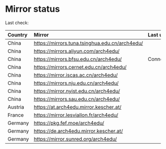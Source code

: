 <script src="./time.js"></script>
# Mirror status
Last check: <script type="text/javascript">localize(1736065519.637165);</script>

|Country|Mirror|Last update|
|:------|:-----|:----------|
|China|https://mirrors.tuna.tsinghua.edu.cn/arch4edu/|<script type="text/javascript">localize(1736015881);</script>|
|China|https://mirrors.aliyun.com/arch4edu/|<script type="text/javascript">localize(1736015881);</script>|
|China|https://mirrors.bfsu.edu.cn/arch4edu/|ConnectionError|
|China|https://mirrors.cernet.edu.cn/arch4edu/|<script type="text/javascript">localize(1736015881);</script>|
|China|https://mirror.iscas.ac.cn/arch4edu/|<script type="text/javascript">localize(1736015881);</script>|
|China|https://mirrors.nju.edu.cn/arch4edu/|<script type="text/javascript">localize(1735972768);</script>|
|China|https://mirror.nyist.edu.cn/arch4edu/|<script type="text/javascript">localize(1736015881);</script>|
|China|https://mirrors.sau.edu.cn/arch4edu/|<script type="text/javascript">localize(1731653531);</script>|
|Austria|https://at.arch4edu.mirror.kescher.at/|<script type="text/javascript">localize(1736015881);</script>|
|France|https://mirror.lesviallon.fr/arch4edu/|<script type="text/javascript">localize(1736015881);</script>|
|Germany|https://pkg.fef.moe/arch4edu/|<script type="text/javascript">localize(1736015881);</script>|
|Germany|https://de.arch4edu.mirror.kescher.at/|<script type="text/javascript">localize(1736015881);</script>|
|Germany|https://mirror.sunred.org/arch4edu/|<script type="text/javascript">localize(1736015881);</script>|

<script src="./tablefilter/tablefilter.js"></script>
<script src="./table.js"></script>